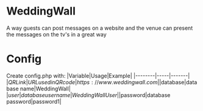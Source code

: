 # WeddingWall
A way guests can post messages on a website and the venue can present the messages on the tv's in a great way

# Config
Create config.php with:
|Variable|Usage|Example|
|--------|-----|-------|
|$QRLink |URL used in QR code|https://www.weddingwall.com|
|$database|database name|WeddingWall|
|$user|database username|WeddingWallUser|
|$password|database password|password1|


